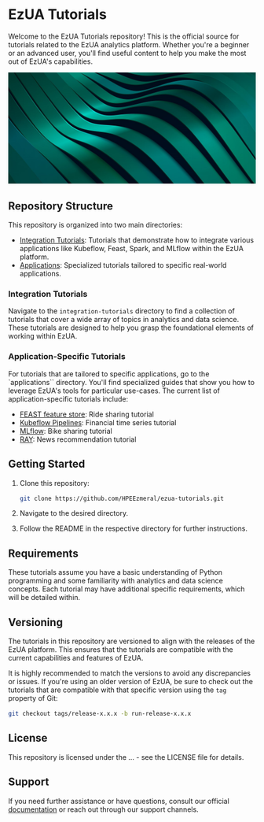 # EzUA Tutorials

Welcome to the EzUA Tutorials repository! This is the official source for tutorials related to the EzUA analytics platform.
Whether you're a beginner or an advanced user, you'll find useful content to help you make the most out of EzUA's capabilities.

![ezua-tutorials](images/ezua-tutorials.jpg)

## Repository Structure

This repository is organized into two main directories:

- [Integration Tutorials](integration-tutorials): Tutorials that demonstrate how to integrate various applications
  like Kubeflow, Feast, Spark, and MLflow within the EzUA platform.
- [Applications](applications): Specialized tutorials tailored to specific real-world applications.

### Integration Tutorials

Navigate to the `integration-tutorials` directory to find a collection of tutorials that cover a wide array of topics in analytics
and data science. These tutorials are designed to help you grasp the foundational elements of working within EzUA.

### Application-Specific Tutorials

For tutorials that are tailored to specific applications, go to the `applications`` directory. You'll find specialized guides that show
you how to leverage EzUA's tools for particular use-cases. The current list of application-specific tutorials include:

- [FEAST feature store](applications/feast/): Ride sharing tutorial
- [Kubeflow Pipelines](applications/kubeflow-pipelines/): Financial time series tutorial
- [MLflow](applications/mlflow): Bike sharing tutorial
- [RAY](applications/ray): News recommendation tutorial

## Getting Started

1. Clone this repository:

    ```bash
    git clone https://github.com/HPEEzmeral/ezua-tutorials.git
    ```

2. Navigate to the desired directory.
3. Follow the README in the respective directory for further instructions.

## Requirements

These tutorials assume you have a basic understanding of Python programming and some familiarity with analytics and data science concepts.
Each tutorial may have additional specific requirements, which will be detailed within.

## Versioning

The tutorials in this repository are versioned to align with the releases of the EzUA platform. This ensures that the tutorials are compatible with the current capabilities and features of EzUA.

It is highly recommended to match the versions to avoid any discrepancies or issues. If you're using an older version of EzUA, be sure to check out the tutorials that are compatible with that specific version using the `tag` property of Git:

```bash
git checkout tags/release-x.x.x -b run-release-x.x.x
```

## License

This repository is licensed under the ... - see the LICENSE file for details.

## Support

If you need further assistance or have questions, consult our official [documentation](docs.ezmeral.hpe.com) or reach out through our support channels.